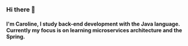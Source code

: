 ### Hi there 👋

#### I'm Caroline, I study back-end development with the Java language. Currently my focus is on learning microservices architecture and the Spring.
